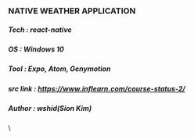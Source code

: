 ### NATIVE WEATHER APPLICATION
##### Tech : react-native
##### OS : Windows 10
##### Tool : Expo, Atom, Genymotion
##### src link : https://www.inflearn.com/course-status-2/
##### Author : wshid(Sion Kim)
\
